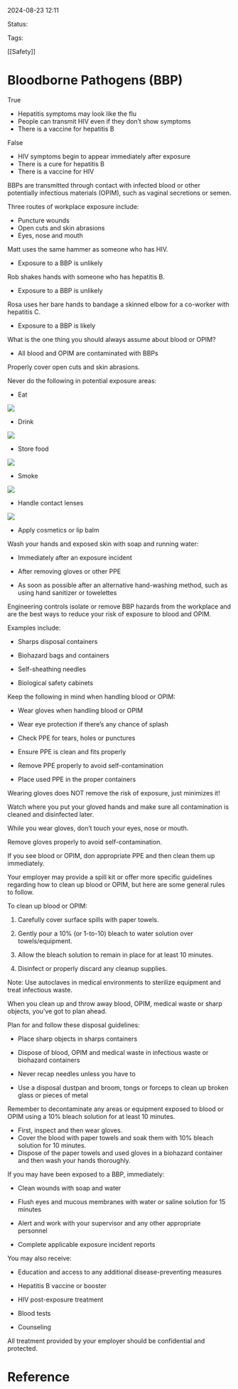 
2024-08-23 12:11

Status:

Tags:

[[Safety]]

# Bloodborne Pathogens (BBP)

True

- Hepatitis symptoms may look like the flu
- People can transmit HIV even if they don’t show symptoms
- There is a vaccine for hepatitis B

False

- HIV symptoms begin to appear immediately after exposure
- There is a cure for hepatitis B 
- There is a vaccine for HIV

BBPs are transmitted through contact with infected blood or other potentially infectious materials (OPIM), such as vaginal secretions or semen.

Three routes of workplace exposure include:

- Puncture wounds
- Open cuts and skin abrasions
- Eyes, nose and mouth

Matt uses the same hammer as someone who has HIV.

- Exposure to a BBP is unlikely

Rob shakes hands with someone who has hepatitis B.

- Exposure to a BBP is unlikely

Rosa uses her bare hands to bandage a skinned elbow for a co-worker with hepatitis C.

- Exposure to a BBP is likely

What is the one thing you should always assume about blood or OPIM?

- All blood and OPIM are contaminated with BBPs

Properly cover open cuts and skin abrasions.

Never do the following in potential exposure areas:

- Eat

![](https://ulcms-courseware-prod.azurewebsites.net/Claro/PD030408-CL20-0/15/7883/0/assets/ADB89F5F-A088-FF57-7EA8-B84F2B3C191C.jpg)

- Drink

![](https://ulcms-courseware-prod.azurewebsites.net/Claro/PD030408-CL20-0/15/7883/0/assets/ADB8A70B-0A76-0515-F167-D46FC1323856.jpg)

- Store food

![](https://ulcms-courseware-prod.azurewebsites.net/Claro/PD030408-CL20-0/15/7883/0/assets/ADB8A5D9-9C46-2F6B-0883-EF0840A5018C.jpg)

- Smoke

![](https://ulcms-courseware-prod.azurewebsites.net/Claro/PD030408-CL20-0/15/7883/0/assets/ADB8F89B-A06E-2B76-39D4-5550331E48F6.jpg)

- Handle contact lenses

![](https://ulcms-courseware-prod.azurewebsites.net/Claro/PD030408-CL20-0/15/7883/0/assets/ADB92076-AB66-BEA7-3E55-B37DE8A5888B.jpg)

- Apply cosmetics or lip balm

Wash your hands and exposed skin with soap and running water:

- Immediately after an exposure incident

- After removing gloves or other PPE

- As soon as possible after an alternative hand-washing method, such as using hand sanitizer or towelettes

Engineering controls isolate or remove BBP hazards from the workplace and are the best ways to reduce your risk of exposure to blood and OPIM.

Examples include:

- Sharps disposal containers

- Biohazard bags and containers

- Self-sheathing needles

- Biological safety cabinets


Keep the following in mind when handling blood or OPIM:

- Wear gloves when handling blood or OPIM

- Wear eye protection if there’s any chance of splash

- Check PPE for tears, holes or punctures

- Ensure PPE is clean and fits properly

- Remove PPE properly to avoid self-contamination

- Place used PPE in the proper containers

Wearing gloves does NOT remove the risk of exposure, just minimizes it!

Watch where you put your gloved hands and make sure all contamination is cleaned and disinfected later.

While you wear gloves, don’t touch your eyes, nose or mouth.

Remove gloves properly to avoid self-contamination.

If you see blood or OPIM, don appropriate PPE and then clean them up immediately.

Your employer may provide a spill kit or offer more specific guidelines regarding how to clean up blood or OPIM, but here are some general rules to follow.  

To clean up blood or OPIM:

1. Carefully cover surface spills with paper towels.

2. Gently pour a 10% (or 1-to-10) bleach to water solution over towels/equipment.

3. Allow the bleach solution to remain in place for at least 10 minutes.

4. Disinfect or properly discard any cleanup supplies.

Note: Use autoclaves in medical environments to sterilize equipment and treat infectious waste.

When you clean up and throw away blood, OPIM, medical waste or sharp objects, you’ve got to plan ahead.

Plan for and follow these disposal guidelines:

- Place sharp objects in sharps containers

- Dispose of blood, OPIM and medical waste in infectious waste or biohazard containers

- Never recap needles unless you have to

- Use a disposal dustpan and broom, tongs or forceps to clean up broken glass or pieces of metal

Remember to decontaminate any areas or equipment exposed to blood or OPIM using a 10% bleach solution for at least 10 minutes.

- First, inspect and then wear gloves. 
- Cover the blood with paper towels and soak them with 10% bleach solution for 10 minutes. 
- Dispose of the paper towels and used gloves in a biohazard container and then wash your hands thoroughly. 

If you may have been exposed to a BBP, immediately:

- Clean wounds with soap and water

- Flush eyes and mucous membranes with water or saline solution for 15 minutes

- Alert and work with your supervisor and any other appropriate personnel

- Complete applicable exposure incident reports

You may also receive:

- Education and access to any additional disease-preventing measures

- Hepatitis B vaccine or booster

- HIV post-exposure treatment

- Blood tests

- Counseling

All treatment provided by your employer should be confidential and protected.



# Reference
